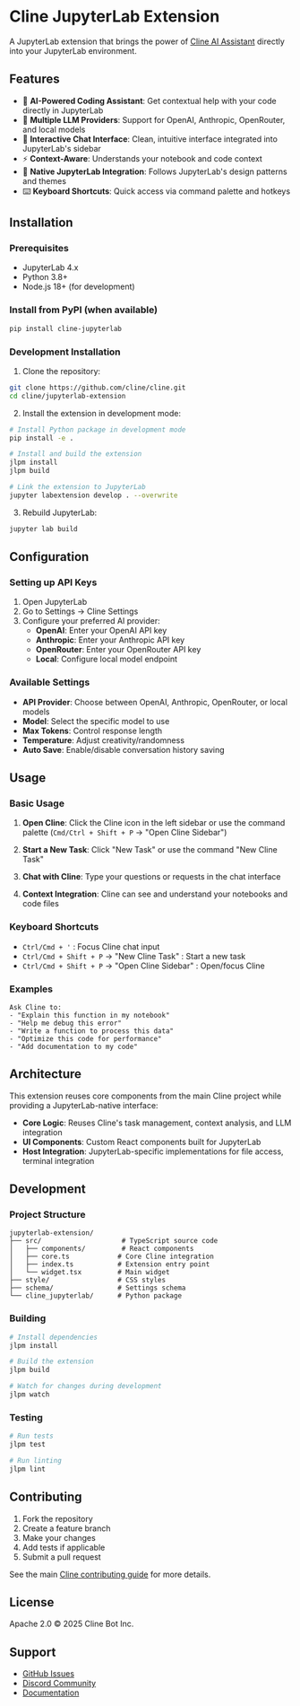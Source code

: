 # Cline JupyterLab Extension

A JupyterLab extension that brings the power of [Cline AI Assistant](https://github.com/cline/cline) directly into your JupyterLab environment.

## Features

- 🧠 **AI-Powered Coding Assistant**: Get contextual help with your code directly in JupyterLab
- 🔧 **Multiple LLM Providers**: Support for OpenAI, Anthropic, OpenRouter, and local models
- 📝 **Interactive Chat Interface**: Clean, intuitive interface integrated into JupyterLab's sidebar
- ⚡ **Context-Aware**: Understands your notebook and code context
- 🎨 **Native JupyterLab Integration**: Follows JupyterLab's design patterns and themes
- ⌨️ **Keyboard Shortcuts**: Quick access via command palette and hotkeys

## Installation

### Prerequisites

- JupyterLab 4.x
- Python 3.8+
- Node.js 18+ (for development)

### Install from PyPI (when available)

```bash
pip install cline-jupyterlab
```

### Development Installation

1. Clone the repository:
```bash
git clone https://github.com/cline/cline.git
cd cline/jupyterlab-extension
```

2. Install the extension in development mode:
```bash
# Install Python package in development mode
pip install -e .

# Install and build the extension
jlpm install
jlpm build

# Link the extension to JupyterLab
jupyter labextension develop . --overwrite
```

3. Rebuild JupyterLab:
```bash
jupyter lab build
```

## Configuration

### Setting up API Keys

1. Open JupyterLab
2. Go to Settings → Cline Settings
3. Configure your preferred AI provider:
   - **OpenAI**: Enter your OpenAI API key
   - **Anthropic**: Enter your Anthropic API key  
   - **OpenRouter**: Enter your OpenRouter API key
   - **Local**: Configure local model endpoint

### Available Settings

- **API Provider**: Choose between OpenAI, Anthropic, OpenRouter, or local models
- **Model**: Select the specific model to use
- **Max Tokens**: Control response length
- **Temperature**: Adjust creativity/randomness
- **Auto Save**: Enable/disable conversation history saving

## Usage

### Basic Usage

1. **Open Cline**: Click the Cline icon in the left sidebar or use the command palette (`Cmd/Ctrl + Shift + P` → "Open Cline Sidebar")

2. **Start a New Task**: Click "New Task" or use the command "New Cline Task"

3. **Chat with Cline**: Type your questions or requests in the chat interface

4. **Context Integration**: Cline can see and understand your notebooks and code files

### Keyboard Shortcuts

- `Ctrl/Cmd + '` : Focus Cline chat input
- `Ctrl/Cmd + Shift + P` → "New Cline Task" : Start a new task
- `Ctrl/Cmd + Shift + P` → "Open Cline Sidebar" : Open/focus Cline

### Examples

```
Ask Cline to:
- "Explain this function in my notebook"
- "Help me debug this error"
- "Write a function to process this data"
- "Optimize this code for performance"
- "Add documentation to my code"
```

## Architecture

This extension reuses core components from the main Cline project while providing a JupyterLab-native interface:

- **Core Logic**: Reuses Cline's task management, context analysis, and LLM integration
- **UI Components**: Custom React components built for JupyterLab
- **Host Integration**: JupyterLab-specific implementations for file access, terminal integration

## Development

### Project Structure

```
jupyterlab-extension/
├── src/                    # TypeScript source code
│   ├── components/         # React components
│   ├── core.ts            # Core Cline integration
│   ├── index.ts           # Extension entry point
│   └── widget.tsx         # Main widget
├── style/                 # CSS styles
├── schema/                # Settings schema
└── cline_jupyterlab/      # Python package
```

### Building

```bash
# Install dependencies
jlpm install

# Build the extension
jlpm build

# Watch for changes during development
jlpm watch
```

### Testing

```bash
# Run tests
jlpm test

# Run linting
jlpm lint
```

## Contributing

1. Fork the repository
2. Create a feature branch
3. Make your changes
4. Add tests if applicable
5. Submit a pull request

See the main [Cline contributing guide](../CONTRIBUTING.md) for more details.

## License

Apache 2.0 © 2025 Cline Bot Inc.

## Support

- [GitHub Issues](https://github.com/cline/cline/issues)
- [Discord Community](https://discord.gg/cline)
- [Documentation](https://docs.cline.bot)